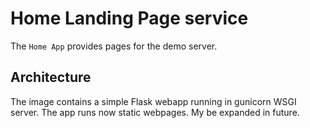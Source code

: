 # Home Landing Page service

The `Home App` provides pages for the demo server.

## Architecture

The image contains a simple Flask webapp running in gunicorn WSGI server.
The app runs now static webpages. My be expanded in future.
